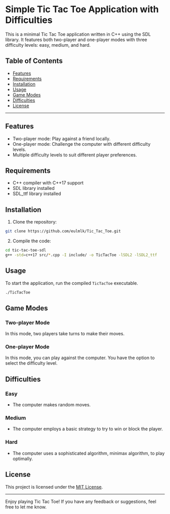 # Simple Tic Tac Toe Application with Difficulties

This is a minimal Tic Tac Toe application written in C++ using the SDL library. It features both two-player and one-player modes with three difficulty levels: easy, medium, and hard.

## Table of Contents

- [Features](#features)
- [Requirements](#requirements)
- [Installation](#installation)
- [Usage](#usage)
- [Game Modes](#game-modes)
- [Difficulties](#difficulties)
- [License](#license)

---

## Features

- Two-player mode: Play against a friend locally.
- One-player mode: Challenge the computer with different difficulty levels.
- Multiple difficulty levels to suit different player preferences.

## Requirements

- C++ compiler with C++17 support
- SDL library installed
- SDL_ttf library installed

## Installation

1. Clone the repository:

```bash
git clone https://github.com/eulmlk/Tic_Tac_Toe.git
```

2. Compile the code:

```bash
cd tic-tac-toe-sdl
g++ -std=c++17 src/*.cpp -I include/ -o TicTacToe -lSDL2 -lSDL2_ttf
```

## Usage

To start the application, run the compiled `TicTacToe` executable.

```bash
./TicTacToe
```

## Game Modes

### Two-player Mode

In this mode, two players take turns to make their moves.

### One-player Mode

In this mode, you can play against the computer. You have the option to select the difficulty level.

## Difficulties

### Easy

- The computer makes random moves.

### Medium

- The computer employs a basic strategy to try to win or block the player.

### Hard

- The computer uses a sophisticated algorithm, minimax algorithm, to play optimally.

## License

This project is licensed under the [MIT License](LICENSE).

---

Enjoy playing Tic Tac Toe! If you have any feedback or suggestions, feel free to let me know.
